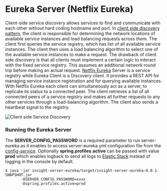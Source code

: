 Eureka Server (Netflix Eureka)
=============

Client-side service discovery allows services to find and communicate with each other without hard coding hostname and port. In [client side discovery pattern](https://www.nginx.com/blog/service-discovery-in-a-microservices-architecture/), the client is responsible for determining the network locations of available service instances and load balancing requests across them. The client first queries the service registry, which has list of all available service instances. The client then uses a load balancing algorithm to select one of the available service instances to make a request.
The drawback of client side discovery is that all clients must implement a certain logic to interact with the fixed service registry. This assumes an additional network round trip before making an actual request.
[Netflix Eureka](http://cloud.spring.io/spring-cloud-netflix/single/spring-cloud-netflix.html#_service_discovery_eureka_clients) Server is a service registry while Eureka Client is a Discovery client. It provides a REST API for managing service instance registration and for querying available instances.
With Netflix Eureka each client can simultaneously act as a server, to replicate its status to a connected peer. The client retrieves a list of all connected peers of a service registry and makes all further requests to any other services through a load-balancing algorithm. The client also sends a heartbeat signal to the registry.

   ![Client side Service Discovery](images/client-side-pattern.png)
   
### Running the Eureka Server

The **SERVER_CONFIG_PASSWORD** is a required parameter to run server-eureka as it enables to access server-eureka.yml configuration file from the [config-service](/../config-service/README.md).
Optionally **spring.profiles.active** can be passed with value **prod** which enables logback to send all logs to [Elastic Stack](/../elastic-stack/README.md) instead of logging in the console by default.

    $ java -jar insight-server-eureka/target/insight-server-eureka-0.0.1-SNAPSHOT.jar
           -DSERVER_CONFIG_PASSWORD=xxxx
		   -Dspring.profiles.active=prod
